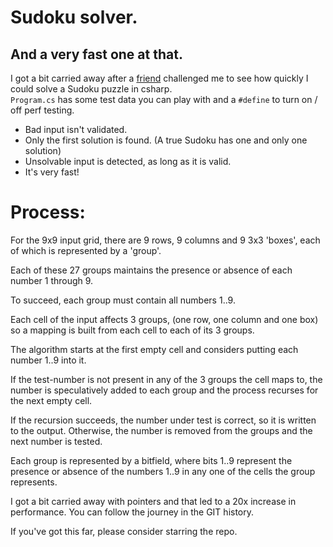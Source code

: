 # Sudoku solver.

## And a very fast one at that.
I got a bit carried away after a [friend](https://github.com/PhilSnape) challenged me to see how quickly I could solve 
a Sudoku puzzle in csharp.  
`Program.cs` has some test data you can play with and a `#define` to turn on / off perf testing.  
- Bad input isn't validated.
- Only the first solution is found. (A true Sudoku has one and only one solution)
- Unsolvable input is detected, as long as it is valid.
- It's very fast!

# Process:
For the 9x9 input grid, there are 9 rows, 9 columns and 9 3x3 'boxes', 
each of which is represented by a 'group'.  

Each of these 27 groups maintains the presence or absence of each number 1 through 9.  

To succeed, each group must contain all numbers 1..9.  

Each cell of the input affects 3 groups, (one row, one column and one box) so a mapping is built from 
each cell to each of its 3 groups.  

The algorithm starts at the first empty cell and considers putting each number 1..9 into it.  

If the test-number is not present in any of the 3 groups the cell maps to, the number is speculatively 
added to each group and the process recurses for the next empty cell.  

If the recursion succeeds, the number under test is correct, so it is written to the output. Otherwise, 
the number is removed from the groups and the next number is tested.  

Each group is represented by a bitfield, where bits 1..9 represent the presence or absence of the numbers 
1..9 in any one of the cells the group represents.  

I got a bit carried away with pointers and that led to a 20x increase in performance. 
You can follow the journey in the GIT history.

If you've got this far, please consider starring the repo.






